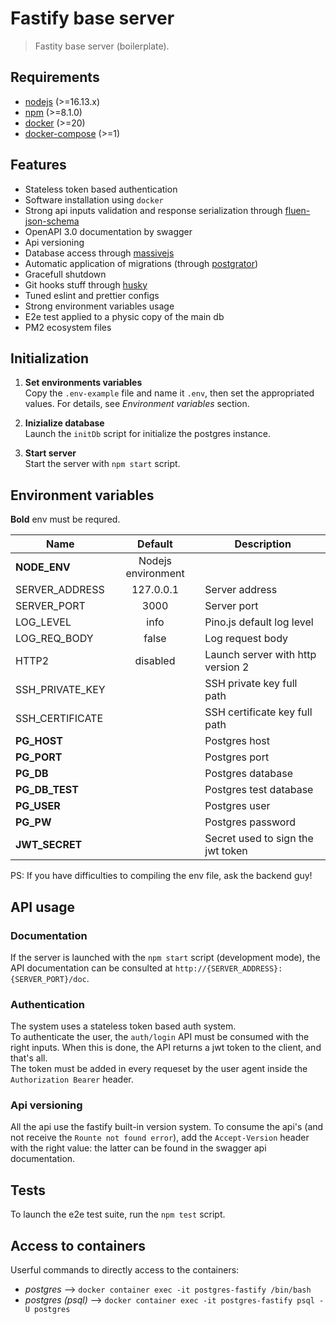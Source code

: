 # Fastify base server

> Fastity base server (boilerplate).

## Requirements

- [nodejs](https://nodejs.org/en/) (>=16.13.x)
- [npm](https://www.npmjs.com/) (>=8.1.0)
- [docker](https://www.docker.com/) (>=20)
- [docker-compose](https://docs.docker.com/compose/) (>=1)

## Features

- Stateless token based authentication
- Software installation using `docker`
- Strong api inputs validation and response serialization through [fluen-json-schema](https://github.com/fastify/fluent-json-schema)
- OpenAPI 3.0 documentation by swagger
- Api versioning
- Database access through [massivejs](https://massivejs.org/)
- Automatic application of migrations (through [postgrator](https://github.com/rickbergfalk/postgrator))
- Gracefull shutdown
- Git hooks stuff through [husky](https://typicode.github.io/husky/#/)
- Tuned eslint and prettier configs
- Strong environment variables usage
- E2e test applied to a physic copy of the main db
- PM2 ecosystem files

## Initialization

1. **Set environments variables**  
   Copy the `.env-example` file and name it `.env`, then set the appropriated values. For details, see _Environment variables_ section.

2. **Inizialize database**  
   Launch the `initDb` script for initialize the postgres instance.

3. **Start server**  
   Start the server with `npm start` script.

## Environment variables

**Bold** env must be requred.

| Name            |      Default       | Description                       |
| --------------- | :----------------: | --------------------------------- |
| **NODE_ENV**    | Nodejs environment |
| SERVER_ADDRESS  |     127.0.0.1      | Server address                    |
| SERVER_PORT     |        3000        | Server port                       |
| LOG_LEVEL       |        info        | Pino.js default log level         |
| LOG_REQ_BODY    |       false        | Log request body                  |
| HTTP2           |      disabled      | Launch server with http version 2 |
| SSH_PRIVATE_KEY |                    | SSH private key full path         |
| SSH_CERTIFICATE |                    | SSH certificate key full path     |
| **PG_HOST**     |                    | Postgres host                     |
| **PG_PORT**     |                    | Postgres port                     |
| **PG_DB**       |                    | Postgres database                 |
| **PG_DB_TEST**  |                    | Postgres test database            |
| **PG_USER**     |                    | Postgres user                     |
| **PG_PW**       |                    | Postgres password                 |
| **JWT_SECRET**  |                    | Secret used to sign the jwt token |

PS: If you have difficulties to compiling the env file, ask the backend guy!

## API usage

### Documentation

If the server is launched with the `npm start` script (development mode), the API documentation can be consulted at `http://{SERVER_ADDRESS}:{SERVER_PORT}/doc`.

### Authentication

The system uses a stateless token based auth system.  
To authenticate the user, the `auth/login` API must be consumed with the right inputs. When this is done, the API returns a jwt token to the client, and that's all.  
The token must be added in every requeset by the user agent inside the `Authorization Bearer` header.

### Api versioning

All the api use the fastify built-in version system.
To consume the api's (and not receive the `Rounte not found error`), add the `Accept-Version` header with the right value: the latter can be found in the swagger api documentation.

## Tests

To launch the e2e test suite, run the `npm test` script.

## Access to containers

Userful commands to directly access to the containers:

- _postgres_ --> `docker container exec -it postgres-fastify /bin/bash`
- _postgres (psql)_ --> `docker container exec -it postgres-fastify psql -U postgres`
